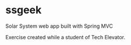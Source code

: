 # ssgeek
Solar System web app built with Spring MVC

Exercise created while a student of Tech Elevator.
